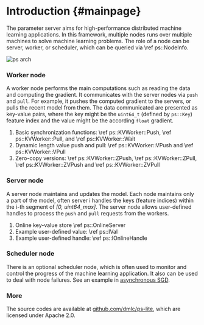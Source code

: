 # Introduction                        {#mainpage}

The parameter server aims for high-performance distributed machine learning
applications. In this framework, multiple nodes runs over multiple machines to
solve machine learning problems. The role of a node can be server, worker, or
scheduler, which can be queried via \ref ps::NodeInfo.

![ps arch](https://raw.githubusercontent.com/dmlc/dmlc.github.io/master/img/ps-arch.png)

### Worker node
 A worker node performs the main computations such as reading the data and
  computing the gradient. It communicates with the server nodes via `push` and
  `pull`. For example, it pushes the computed gradient to the servers, or pulls
  the recent model from them. The data communicated are presented as key-value
  pairs, where the key might be the `uint64_t` (defined by `ps::Key`) feature
  index and the value might be the according `float` gradient.
  1. Basic synchronization functions: \ref ps::KVWorker::Push, \ref
  ps::KVWorker::Pull, and \ref ps::KVWorker::Wait
  2. Dynamic length value push and pull: \ref ps::KVWorker::VPush and \ref
     ps::KVWorker::VPull
  3. Zero-copy versions: \ref ps::KVWorker::ZPush, \ref
     ps::KVWorker::ZPull, \ref ps::KVWorker::ZVPush and \ref
     ps::KVWorker::ZVPull

### Server node

 A server node maintains and updates the model. Each node maintains only a part
  of the model, often server i handles the keys (feature indices) within the i-th
  segment of <em>[0, uint64_max]</em>. The server node allows user-defined handles to
  process the `push` and `pull` requests from the workers.
  1. Online key-value store \ref ps::OnlineServer
  2. Example user-defined value: \ref ps::IVal
  3. Example user-defined handle: \ref ps::IOnlineHandle

### Scheduler node
There is an optional scheduler node, which is often used to monitor and control the
  progress of the machine learning application. It also can be used to deal with node
  failures. See an example in [asynchronous SGD](https://github.com/dmlc/wormhole/blob/master/learn/solver/async_sgd.h#L27).

### More
The source codes are available at
[github.com/dmlc/ps-lite](https://github.com/dmlc/ps-lite), which are licensed
under Apache 2.0.
